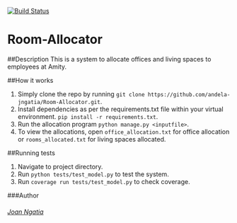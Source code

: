 [![Build Status](https://travis-ci.org/andela-jngatia/Room-Allocator.svg?branch=develop)](https://travis-ci.org/andela-jngatia/Room-Allocator)
# Room-Allocator

##Description
This is a system to allocate offices and living spaces to employees at Amity.

##How it works
1. Simply clone the repo by running
		`git clone https://github.com/andela-jngatia/Room-Allocator.git`.
2. Install dependencies as per the requirements.txt file within your virtual environment.
		`pip install -r requirements.txt`.
3. Run the allocation program
		`python manage.py <inputfile>`.
4. To view the allocations, 
	open `office_allocation.txt` for office allocation or 
	`rooms_allocated.txt` for living spaces allocated.

##Running tests
1.	Navigate to project directory.
2.	Run `python tests/test_model.py` to test the system.
3.	Run `coverage run tests/test_model.py` to check coverage.

###Author
###### [Joan Ngatia](https://github.com/andela-jngatia)

